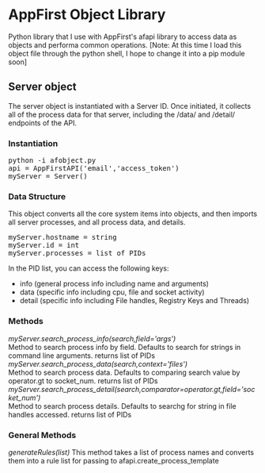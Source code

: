 # AppFirst Object Library
Python library that I use with AppFirst's afapi library to access data as objects and performa common operations. 
[Note: At this time I load this object file through the python shell, I hope to change it into a pip module soon]

## Server object
The server object is instantiated with a Server ID. Once initiated, it collects all of the process data for that server, including the /data/ and /detail/ endpoints of the API.

### Instantiation
<pre>
python -i afobject.py
api = AppFirstAPI('email','access_token')
myServer = Server(<ID>)
</pre>

### Data Structure
This object converts all the core system items into objects, and then imports all server processes, and all process data, and details.
<pre>
myServer.hostname = string
myServer.id = int
myServer.processes = list of PIDs
</pre>
In the PID list, you can access the following keys: 
- info (general process info including name and arguments)
- data (specific info including cpu, file and socket activity)
- detail (specific info including File handles, Registry Keys and Threads)

### Methods
*myServer.search_process_info(search,field='args')*<br/>
Method to search process info by field. Defaults to search for strings in command line arguments. returns list of PIDs
*myServer.search_process_data(search,context='files')*<br/>
Method to search process data. Defaults to comparing search value by operator.gt to socket_num. returns list of PIDs
*myServer.search_process_detail(search,comparator=operator.gt,field='socket_num')*<br/>
Method to search process details. Defaults to searchg for string in file handles accessed. returns list of PIDs

### General Methods
*generateRules(list)*
This method takes a list of process names and converts them into a rule list for passing to afapi.create_process_template
